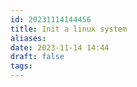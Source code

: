 ```yaml
---
id: 20231114144456
title: Init a linux system
aliases: 
date: 2023-11-14 14:44
draft: false
tags:
---
```



